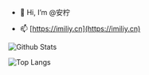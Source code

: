 - 👋 Hi, I’m @安柠

- 📫 [https://imiliy.cn](https://imiliy.cn)

![Github Stats](https://github-readme-stats.vercel.app/api?username=simo8102&show_icons=true&theme=dark&count_private=true)

![Top Langs](https://github-readme-stats.vercel.app/api/top-langs/?username=simo8102&layout=compact&theme=tokyonight)
